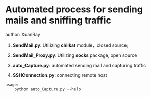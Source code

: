  # Automated process for sending mails and sniffing traffic

author: XuanRay

1. **SendMail.py**: Utilizing **chilkat** module，closed source;

2. **SendMail_Proxy.py**: Utilizing **socks** package, open source

3. **auto_Capture.py**: automated sending mail and capturing traffic

4. **SSHConnection.py**: connecting remote host 

```
usage:
    python auto_Capture.py --help 
```
